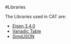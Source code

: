 #Libraries

The Libraries used in CAT are:
* [Eigen 3.4.0](https://eigen.tuxfamily.org/index.php?title=Main_Page)
* [Variadic Table](https://github.com/friedmud/variadic_table/tree/master)
* [SimdJSON](https://github.com/simdjson/simdjson/blob/master/doc/basics.md#string_view)
